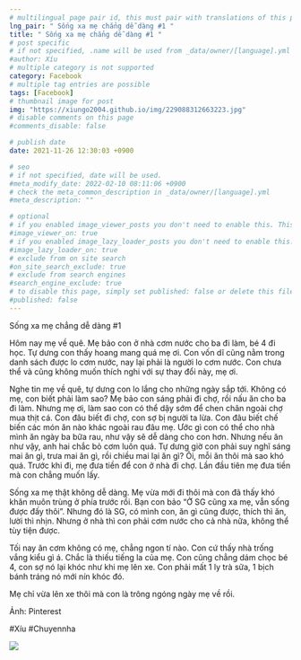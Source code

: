```yaml
---
# multilingual page pair id, this must pair with translations of this page. (This name must be unique)
lng_pair: " Sống xa mẹ chẳng dễ dàng #1 "
title: " Sống xa mẹ chẳng dễ dàng #1 "
# post specific
# if not specified, .name will be used from _data/owner/[language].yml
#author: Xíu
# multiple category is not supported
category: Facebook
# multiple tag entries are possible
tags: [Facebook]
# thumbnail image for post
img: "https://xiungo2004.github.io/img/229088312663223.jpg"
# disable comments on this page
#comments_disable: false

# publish date
date: 2021-11-26 12:30:03 +0900

# seo
# if not specified, date will be used.
#meta_modify_date: 2022-02-10 08:11:06 +0900
# check the meta_common_description in _data/owner/[language].yml
#meta_description: ""

# optional
# if you enabled image_viewer_posts you don't need to enable this. This is only if image_viewer_posts = false
#image_viewer_on: true
# if you enabled image_lazy_loader_posts you don't need to enable this. This is only if image_lazy_loader_posts = false
#image_lazy_loader_on: true
# exclude from on site search
#on_site_search_exclude: true
# exclude from search engines
#search_engine_exclude: true
# to disable this page, simply set published: false or delete this file
#published: false
---
```


<!-- outline-start -->

Sống xa mẹ chẳng dễ dàng #1

Hôm nay mẹ về quê. Mẹ bảo con ở nhà cơm nước cho ba đi làm, bé 4 đi học. Tự dưng con thấy hoang mang quá mẹ ơi. Con vốn dĩ cũng nằm trong danh sách được lo cơm nước, nay lại phải là người lo cơm nước. Con chưa thể và cũng không muốn thích nghi với sự thay đổi này, mẹ ơi.

Nghe tin mẹ về quê, tự dưng con lo lắng cho những ngày sắp tới. Không có mẹ, con biết phải làm sao? Mẹ bảo con sáng phải đi chợ, rồi nấu ăn cho ba đi làm. Nhưng mẹ ơi, làm sao con có thể dậy sớm để chen chân ngoài chợ mua thịt cá. Con đâu biết đi chợ, con sợ bị người ta lừa. Con đâu biết chế biến các món ăn nào khác ngoài rau đâu mẹ. Ước gì con có thể cho nhà mình ăn ngày ba bữa rau, như vậy sẽ dễ dàng cho con hơn. Nhưng nếu ăn như vậy, anh hai chắc bỏ cơm luôn quá. Tự dưng giờ con phải suy nghĩ sáng mai ăn gì, trưa mai ăn gì, rồi chiều mai lại ăn gì? Ôi, mỗi ăn thôi mà sao khó quá. Trước khi đi, mẹ đưa tiền để con ở nhà đi chợ. Lần đầu tiên mẹ đưa tiền mà con chẳng muốn lấy.

Sống xa mẹ thật không dễ dàng. Mẹ vừa mới đi thôi mà con đã thấy khó khăn muôn trùng ở phía trước rồi. Bạn con bảo “Ở SG cũng xa mẹ, vẫn sống được đấy thôi”. Nhưng đó là SG, có mình con, ăn gì cũng được, thích thì ăn, lười thì nhịn. Nhưng ở nhà thì con phải cơm nước cho cả nhà nữa, không thể tùy tiện được.

Tối nay ăn cơm không có mẹ, chẳng ngon tí nào. Con cứ thấy nhà trống vắng kiểu gì á. Chắc là thiếu tiếng la của mẹ. Con cũng chẳng dám chọc bé 4, con sợ nó lại khóc như khi mẹ lên xe. Con phải mất 1 ly trà sữa, 1 bịch bánh tráng nó mới nín khóc đó.

Mẹ chỉ vừa lên xe thôi mà con là trông ngóng ngày mẹ về rồi.

Ảnh: Pinterest

#Xíu
#Chuyennha

<!-- outline-end -->

<img src= "https://xiungo2004.github.io/img/229088312663223.jpg">